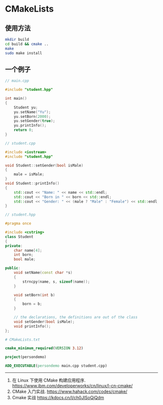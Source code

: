 # CMakeLists

## 使用方法

```bash
mkdir build
cd build && cmake ..
make
sudo make install
```

## 一个例子

```cpp
// main.cpp

#include "student.hpp"

int main()
{
    Student yu;
    yu.setName("Yu");
    yu.setBorn(2000);
    yu.setGender(true);
    yu.printInfo();
    return 0;
}
```

```cpp
// student.cpp

#include <iostream>
#include "student.hpp"

void Student::setGender(bool isMale)
{
    male = isMale;
}
void Student::printInfo()
{
    std::cout << "Name: " << name << std::endl;
    std::cout << "Born in " << born << std::endl;
    std::cout << "Gender: " << (male ? "Male" : "Female") << std::endl;
}
```

```cpp
// student.hpp

#pragma once

#include <cstring>
class Student
{
private:
    char name[4];
    int born;
    bool male;

public:
    void setName(const char *s)
    {
        strncpy(name, s, sizeof(name));
    }

    void setBorn(int b)
    {
        born = b;
    }

    // the declarations, the definitions are out of the class
    void setGender(bool isMale);
    void printInfo();
};
```

```cmake
# CMakeLists.txt

cmake_minimum_required(VERSION 3.12)

project(persondemo)

ADD_EXECUTABLE(persondemo main.cpp student.cpp)
```

---

1. 在 Linux 下使用 CMake 构建应用程序. <https://www.ibm.com/developerworks/cn/linux/l-cn-cmake/>
2. CMake 入门实战. <https://www.hahack.com/codes/cmake/>
3. Cmake 实战 <https://kdocs.cn/l/ch0JlSoQjQdm>
